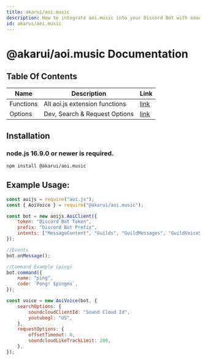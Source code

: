 ```yaml
---
title: akarui/aoi.music
description: How to integrate aoi.music into your Discord Bot with ease.
id: akarui/aoi.music
---
```


# @akarui/aoi.music Documentation

## Table Of Contents

| Name | Description | Link |
| -------- | -------- | -------- |
| Functions | All aoi.js extension functions | [link](/src/guides/@akarui/aoi.music/funcs.md) | 
| Options | Dev, Search & Request Options | [link](/src/guides/@akarui/aoi.music/options.md) | 



## Installation

### node.js 16.9.0 or newer is required.

```bash
npm install @akarui/aoi.music
```

## Example Usage:
```javascript
const aoijs = require("aoi.js");
const { AoiVoice } = require("@akarui/aoi.music");

const bot = new aoijs.AoiClient({
    token: "Discord Bot Token",
    prefix: "Discord Bot Prefix",
    intents: ["MessageContent", "Guilds", "GuildMessages", "GuildVoiceStates"],
});

//Events
bot.onMessage();

//Command Example (ping)
bot.command({
    name: "ping",
    code: `Pong! $pingms`,
});

const voice = new AoiVoice(bot, {
    searchOptions: {
        soundcloudClientId: "Sound Cloud Id",
        youtubegl: "US",
    },
    requestOptions: {
        offsetTimeout: 0,
        soundcloudLikeTrackLimit: 200,
    },
});
```
